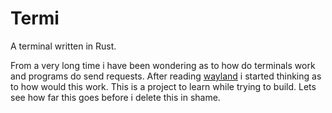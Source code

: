 # Termi

A terminal written in Rust.

From a very long time i have been wondering as to how do terminals work and programs do send requests.
After reading [wayland](https://way-cooler.org/book/wayland_introduction.html) i started thinking as to how would this work.
This is a project to learn while trying to build. Lets see how far this goes before i delete this in shame.

